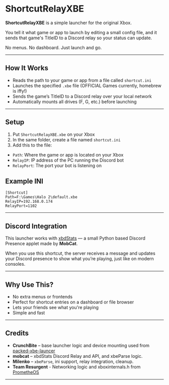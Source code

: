 # ShortcutRelayXBE

**ShortcutRelayXBE** is a simple launcher for the original Xbox.

You tell it what game or app to launch by editing a small config file, and it sends that game's TitleID to a Discord relay so your status can update.

No menus. No dashboard. Just launch and go.

---

## How It Works

- Reads the path to your game or app from a file called `shortcut.ini`
- Launches the specified `.xbe` file (OFFICIAL Games currently, homebrew is iffy!)
- Sends the game’s TitleID to a Discord relay over your local network
- Automatically mounts all drives (F, G, etc.) before launching

---

## Setup

1. Put `ShortcutRelayXBE.xbe` on your Xbox
2. In the same folder, create a file named `shortcut.ini`
3. Add this to the file:


- `Path`: Where the game or app is located on your Xbox
- `RelayIP`: IP address of the PC running the Discord bot
- `RelayPort`: The port your bot is listening on

## Example INI
```
[Shortcut]
Path=F:\Games\Halo 2\default.xbe
RelayIP=192.168.0.174
RelayPort=1102
```
---

## Discord Integration

This launcher works with [xbdStats](https://github.com/MobCat/xbdStats) — a small Python based Discord Presence applet made by **MobCat**.

When you use this shortcut, the server receives a message and updates your Discord presence to show what you’re playing, just like on modern consoles.

---

## Why Use This?

- No extra menus or frontends
- Perfect for shortcut entries on a dashboard or file browser
- Lets your friends see what you're playing
- Simple and fast

---

## Credits

- **CrunchBite** – base launcher logic and device mounting used from [packed-xbe-launcer](https://github.com/CrunchBite/packed-xbe-launcher)
- **mobcat** – xbdStats Discord Relay and API, and xbeParse logic.
- **Milenko** – `xbeParse`, ini support, relay integration, cleanup.
- **Team Resurgent** - Networking logic and xboxinternals.h from [PrometheOS](https://github.com/Team-Resurgent/PrometheOS-Firmware)

---
